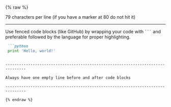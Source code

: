 {% raw %}

79 characters per line (if you have a marker at 80 do not hit it)

-------------------------------------------------------------------------------

Use fenced code blocks (like GitHub) by wrapping your code with ` ``` ` and
preferable followed by the language for proper highlighting.

```markdown
 ```python
 print 'Hello, world!'
 ```
```

-------------------------------------------------------------------------------

Always have one empty line before and after code blocks

-------------------------------------------------------------------------------

{% endraw %}

